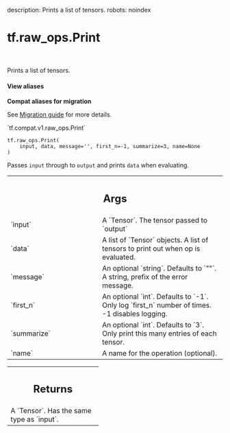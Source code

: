 description: Prints a list of tensors.
robots: noindex

# tf.raw_ops.Print

<!-- Insert buttons and diff -->

<table class="tfo-notebook-buttons tfo-api nocontent" align="left">

</table>



Prints a list of tensors.

<section class="expandable">
  <h4 class="showalways">View aliases</h4>
  <p>
<b>Compat aliases for migration</b>
<p>See
<a href="https://www.tensorflow.org/guide/migrate">Migration guide</a> for
more details.</p>
<p>`tf.compat.v1.raw_ops.Print`</p>
</p>
</section>

<pre class="devsite-click-to-copy prettyprint lang-py tfo-signature-link">
<code>tf.raw_ops.Print(
    input, data, message=&#x27;&#x27;, first_n=-1, summarize=3, name=None
)
</code></pre>



<!-- Placeholder for "Used in" -->

Passes `input` through to `output` and prints `data` when evaluating.

<!-- Tabular view -->
 <table class="responsive fixed orange">
<colgroup><col width="214px"><col></colgroup>
<tr><th colspan="2"><h2 class="add-link">Args</h2></th></tr>

<tr>
<td>
`input`
</td>
<td>
A `Tensor`. The tensor passed to `output`
</td>
</tr><tr>
<td>
`data`
</td>
<td>
A list of `Tensor` objects.
A list of tensors to print out when op is evaluated.
</td>
</tr><tr>
<td>
`message`
</td>
<td>
An optional `string`. Defaults to `""`.
A string, prefix of the error message.
</td>
</tr><tr>
<td>
`first_n`
</td>
<td>
An optional `int`. Defaults to `-1`.
Only log `first_n` number of times. -1 disables logging.
</td>
</tr><tr>
<td>
`summarize`
</td>
<td>
An optional `int`. Defaults to `3`.
Only print this many entries of each tensor.
</td>
</tr><tr>
<td>
`name`
</td>
<td>
A name for the operation (optional).
</td>
</tr>
</table>



<!-- Tabular view -->
 <table class="responsive fixed orange">
<colgroup><col width="214px"><col></colgroup>
<tr><th colspan="2"><h2 class="add-link">Returns</h2></th></tr>
<tr class="alt">
<td colspan="2">
A `Tensor`. Has the same type as `input`.
</td>
</tr>

</table>

